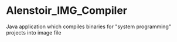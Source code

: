 # Alenstoir_IMG_Compiler
Java application which compiles binaries for "system programming" projects into image file
